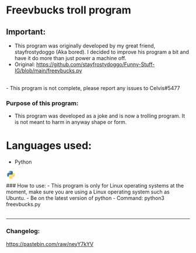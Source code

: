 # Freevbucks troll program

## Important:

- This program was originally developed by my great friend, stayfrostydoggo (Aka bored). I decided to improve his program a bit and have it do more than just power a machine off.
- Original: https://github.com/stayfrostydoggo/Funny-Stuff-IG/blob/main/freevbucks.py
<br />
- This program is not complete, please report any issues to Celvis#5477

### Purpose of this program:
- This program was developed as a joke and is now a trolling program. It is not meant to harm in anyway shape or form.

# Languages used:
- Python
<img align="left" alt="" width="26px" src="https://raw.githubusercontent.com/devicons/devicon/master/icons/python/python-original.svg" style="padding-right:10px;" />
<br>
<br>
### How to use:
- This program is only for Linux operating systems at the moment, make sure you are using a Linux operating system such as Ubuntu.
- Be on the latest version of python
- Command: python3 freevbucks.py

<br />
<br />

---

### Changelog:
https://pastebin.com/raw/neyY7kYV
